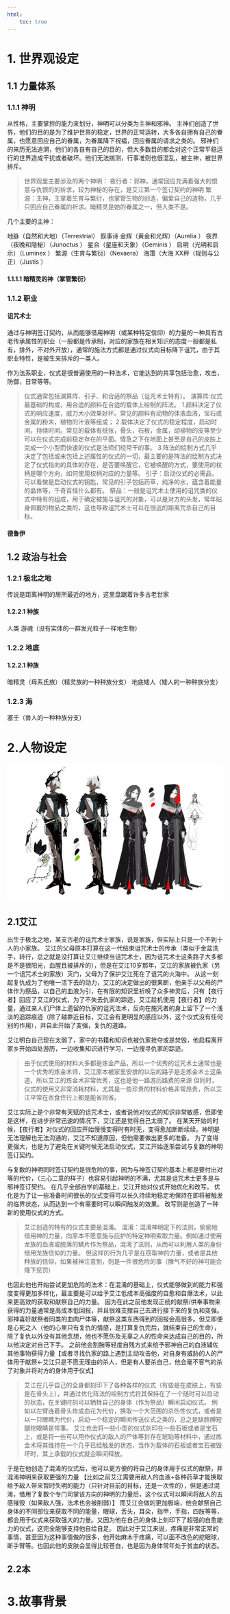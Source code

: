 ```yaml
---
html:
    toc: true
---
```

# 1. 世界观设定

## 1.1 力量体系

### 1.1.1 神明
从性格，主要掌控的能力来划分，神明可以分类为主神和邪神。
主神们创造了世界，他们的目的是为了维护世界的稳定，世界的正常运转，大多各自拥有自己的眷属，也愿意回应自己的眷属，为眷属降下祝福，回应眷属的请求之类的。
邪神们的来历无法追溯，他们的各自有自己的目的，但大多数目的都会对这个正常平稳运行的世界造成干扰或者破坏。他们无法揣测，行事准则也很混乱，被主神，被世界排斥。

> 世界观里主要涉及的两个神明：
夜行者：邪神，通常回应充满着强大的恨意与仇恨的的祈求，较为神秘的存在，是艾江第一个签订契约的神明
繁源：主神，主掌着生育与繁衍，也掌管生物的创造，偏爱自己的造物，几乎只回应自己眷属的祈求。暗精灵是她的眷属之一，但人类不是。


几个主要的主神：

地脉（自然和大地）（Terrestrial）
叙事诗
金辉（黄金和光辉）（Aurelia ）
夜界（夜晚和隐秘）（Junoctus ）
星合（星座和天象）（Geminis ）
启明（光明和启示）（Luminex ）
繁源（生育与繁衍）（Nexaera）
海霭（大海
XX秤（规则与公正）（Justis ）


#### 1.1.1.1 暗精灵的神（掌管繁衍）

### 1.1.2 职业

#### 诅咒术士

通过与神明签订契约，从而能够借用神明（或某种特定信仰）的力量的一种具有古老传承属性的职业（一般都是传承制，对应的家族在相关知识的态度一般都是私有，排外，不对外开放），通常的施法方式都是通过仪式向目标降下诅咒，由于其职业特性，是被生来排斥的一类人。

作为法系职业，仪式是很普遍使用的一种法术，它能达到的共享包括治愈，攻击，防御，日常等等。
> 仪式通常包括演算阵、引子、和合适的祭品（诅咒术士特有）。
> 演算阵:仪式最基础的构成，用合适的颜料在合适的载体上绘制的阵法。
> 1.颜料决定了仪式的响应速度，威力大小效果好坏。常见的颜料有动物的体液血液，宝石或金属的粉末，植物的汁液等组成；
> 2.载体决定了仪式的稳定程度，启动时间，持续时间。常见的载体有纸张，骨头，石板，金属，动植物的皮等至少可以在仪式完成前稳定存在的平面。情急之下在地面上甚至是自己的皮肤上完成一个小型而快速的仪式是法师们经常干的事。
> 3.阵法的绘制方式几乎决定了包括或未包括上述属性的仪式的一切，最主要的是阵法的绘制方式决定了仪式指向的具体的存在，是否要唤醒它，它被唤醒的方式，要使用的权柄是哪个方向，如何使用权柄对应的力量等。
> 引子：启动仪式的必需品，可以看做是启动仪式的钥匙，常见的引子包括药草，纯净的水，蕴含着能量的晶体等，千奇百怪什么都有。
> 祭品：一般是诅咒术士使用的诅咒类的仪式中特有的组成，用于确定被施与诅咒的对象，可以是对方的头发，常年贴身佩戴的物品之类的，这也导致诅咒术士可以在很远的距离咒杀自己的目标。

#### 德鲁伊

## 1.2 政治与社会

### 1.2.1 极北之地

传说是距离神明的居所最近的地方，这里盘踞着许多古老世家

#### 1.2.2.1 种族
人类
游魂（没有实体的一群发光粒子一样地生物）

### 1.2.2 地底

#### 1.2.2.1 种族
暗精灵（母系氏族）（精灵族的一种种族分支）
地底矮人（矮人的一种种族分支）

### 1.2.3 海
塞壬（兽人的一种种族分支）

# 2.人物设定
<div align=center><img src="img/西幻设定.jfif"></div>

## 2.1艾江

出生于极北之地，某支古老的诅咒术士家族，说是家族，但实际上只是一个不到十人的小家族。
艾江的父母原本打算在这一代结束诅咒术士的传承（类似于金盆洗手，转行，总之就是没打算让艾江继续当诅咒术士，因为诅咒术士这条路子大多都是不是很阳光，血腥且被排斥的），但是在艾江10岁那年，艾江的家族被仇家（另一个诅咒术士的家族）灭门，父母为了保护艾江死在了诅咒的火海中。
从这一刻起复仇成为了他唯一活下去的动力，艾江的决定做出的很果断，他亲手以父母的尸体作为祭品，以自己的血液为引，在有限的知识里祈唤了众多神灵后，只有【夜行者】回应了艾江的仪式，为了不失去仇家的踪迹，艾江趁机使用【夜行者】的力量，通过亲人们尸体上遗留的仇家的诅咒法术，反向在施咒者的身上留下了一个浅淡的追踪痕迹（除了越靠近目标，艾江会有更明显的感应以外，这个仪式没有任何别的作用），并自此开始了变强，复仇的道路。

艾江明白自己现在太弱了，家中的书籍和知识也被仇家抢夺或是焚毁，他启程离开家乡开始四处游历，一边收集知识进行学习，一边搜寻仇家的踪迹。
> 由于仪式使用的材料大多都是炼金产品，所以一个优秀的诅咒术士通常也是一个优秀的炼金术师，艾江原本被家里安排的以后的路子是走炼金术士这条道，所以艾江的炼金术非常优秀，这也是他一路游历路费的来源
> 但同时，仪式的使用又非常消耗材料，尤其是一些珍贵的材料价格非常昂贵，所以艾江平常在衣食住行上都是能省则省。

艾江实际上是个非常有天赋的诅咒术士，或者说他对仪式的知识非常敏感，但即使是这样，在进步非常迅速的情况下，艾江还是觉得自己太弱了。
在某天开始的时候，【夜行者】对仪式的回应开始慢慢变得时有时无，变得愈加断断续续。神明是无法理解也无法沟通的，艾江不知道原因，但他需要做出更多的准备。
为了变得更强大，也是为了避免在关键时候无法启动仪式，艾江开始逐渐尝试与复数的神明签订契约。


与复数的神明同时签订契约是很危险的事，因为与神签订契约基本上都是要付出对等的代价，（三心二意的样子）也容易引起神明的不满，尤其是诅咒术士更多是与邪神签订契约。
在几乎全部自学的基础上，艾江开始对仪式开始优化和改写。
优化是为了让一些准备时间很长的仪式变得可以长久持续地稳定地保持在即将被触发的临界状态，从而达到一个有需要时可以瞬间触发的效果。
改写则是创造了一种新的使用仪式的方式。

> 艾江创造的特有的仪式主要是混淆。
混淆：混淆神明定下的法则，偷偷地借用神的力量，向原本不愿意施与庇护的特定神明索取力量。例如通过使用龙族的血液或脱落的鳞片作为祭品，混淆了法则，从而可以利用人类的身份借用龙族信仰的力量。
但这样的行为几乎是在窃取神的力量，或者是其他种族的信仰，如果被神注意到，则是一件很危险的事（脾气不好的神可能会降下惩罚）

也因此他也开始尝试更加危险的法术：在混淆的基础上，仪式能够做到的能力和强度变得更加多样化，最主要是可以给予艾江低成本高强度的自愈和自爆法术，以此来更高效的获取和献祭自己的力量。
因为在此之前他发现正统的献祭/供奉事物来获得的力量通常是高成本低回报，并且很难支撑自己去进行接下来的复仇和变强。
邪神喜好献祭者同类的血肉尸体等，献祭这类东西得到的回报会高很多。但艾即便是心死之人（他的心里只有复仇的情感，是打算复仇完后，就结束自己的生命），除了复仇以外没有其他念想，他也不愿伤及无辜之人的性命来达成自己的目的，所以他决定对自己下手。
之前他会割腕等轻度自残方式来给予邪神自己的血液辅佐其他事物获得力量【或者寻找仇家的路上遇到主动攻击他，对自身有威胁的人的尸体用于献祭←艾江只是不愿无理由的杀人，但是有人要杀自己，他会毫不客气的杀了对象并将对方的身体用于仪式】

> 艾江在几乎自己的全身都刻印下了各种各样的仪式（有些是在皮肤上，有些是在骨头上），并通过优化阵法的绘制方式将其保持在了一个随时可以启动的状态，在关键时刻可以牺牲自己的身体（作为祭品）瞬间启动仪式。
> 例如以左臂连着骨头炸成血花为代价，换取一个大范围的杀伤性仪式，或者是以一只眼睛为代价，启动一个稳定的瞬间传送仪式之类的，总之是缺胳膊短腿挖眼睛是常事。
> 艾江也会将一些小型的仪式刻印在一些石板或者是宝石上，或是将一些可以用作仪式的敌人的尸体等封存在琥珀等材料中，通过炼金术将其维持在一个几乎已经触发的状态，当作为载体的石板或者宝石被毁坏时，其上承载的仪式就会瞬间释放。

于是在他创造了混淆的仪式后，他可以更方便的将自己的身体用于仪式的献祭，并混淆神明来获取更强的力量
【比如之前艾江需要用敌人的血液+各种药草才能换取给予敌人带来暂时失明的能力（只针对目前的目标，还是一次性的），但是通过混淆，借用了复数个专门司掌该方向的神明的力量后，这个仪式可以瞬间将敌人的五感摧毁（如果敌人强，法术也会被削弱）】
而艾江会做的更加极端，他会献祭自己身体的不同部位来获取不同的能量，眼球，舌头，耳朵，指甲，手指，四肢等等，都会用于仪式来获取强大的力量。又因为他在自己的身体上刻印下了超强的自愈能力的仪式，这完全能够支持他自给自足。
因此对于艾江来说，疼痛是非常正常的事情，甚至因为这种事情做的很多，他开始麻木于疼痛，可以面不改色的挖眼球，断手臂等。也因此他的皮肤会显得比较苍白，也是因为身体常年处于贫血的状态。



## 2.2本

# 3.故事背景